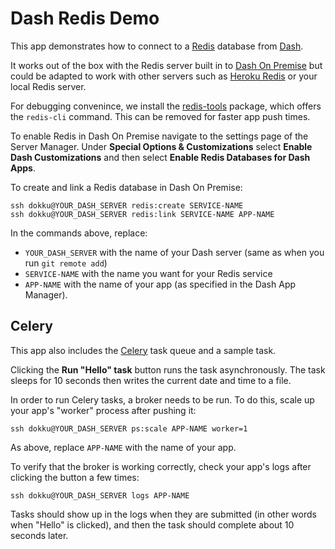 # Dash Redis Demo

This app demonstrates how to connect to a [Redis](https://redis.io) database
from [Dash](https://plot.ly/dash).

It works out of the box with the Redis server built in to
[Dash On Premise](https://plot.ly/products/on-premise/) but could be adapted
to work with other servers such as
[Heroku Redis](https://elements.heroku.com/addons/heroku-redis) or your
local Redis server.

For debugging convenince, we install the
[redis-tools](https://packages.ubuntu.com/trusty/database/redis-tools)
package, which offers the `redis-cli` command. This can be removed
for faster app push times.

To enable Redis in Dash On Premise navigate to the settings page of the Server Manager. Under **Special Options & Customizations** select **Enable Dash Customizations** and then select **Enable Redis Databases for Dash Apps**.

To create and link a Redis database in Dash On Premise:

```
ssh dokku@YOUR_DASH_SERVER redis:create SERVICE-NAME
ssh dokku@YOUR_DASH_SERVER redis:link SERVICE-NAME APP-NAME
```

In the commands above, replace:
* `YOUR_DASH_SERVER` with the name of your Dash server (same as when you run `git remote add`)
* `SERVICE-NAME` with the name you want for your Redis service
* `APP-NAME` with the name of your app (as specified in the Dash App Manager).

## Celery

This app also includes the [Celery](http://docs.celeryproject.org/en/latest/getting-started/introduction.html)
task queue and a sample task.

Clicking the **Run "Hello" task** button runs the task asynchronously. The
task sleeps for 10 seconds then writes the current date and time to a file.

In order to run Celery tasks, a broker needs to be run. To do this, scale
up your app's "worker" process after pushing it:

```
ssh dokku@YOUR_DASH_SERVER ps:scale APP-NAME worker=1
```

As above, replace `APP-NAME` with the name of your app.

To verify that the broker is working correctly, check your app's logs after
clicking the button a few times:

```
ssh dokku@YOUR_DASH_SERVER logs APP-NAME
```

Tasks should show up in the logs when they are submitted (in other words
when "Hello" is clicked), and then the task should complete about 10 seconds
later.

